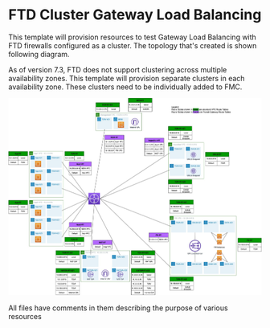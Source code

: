 # FTD Cluster Gateway Load Balancing

This template will provision resources to test Gateway Load Balancing with FTD firewalls configured as a cluster.
The topology that's created is shown following diagram.

As of version 7.3, FTD does not support clustering across multiple availability zones. This template will provision separate clusters in each availability zone. These clusters need to be individually added to FMC.

![Network Diagram](topology.jpg)


All files have comments in them describing the purpose of various resources